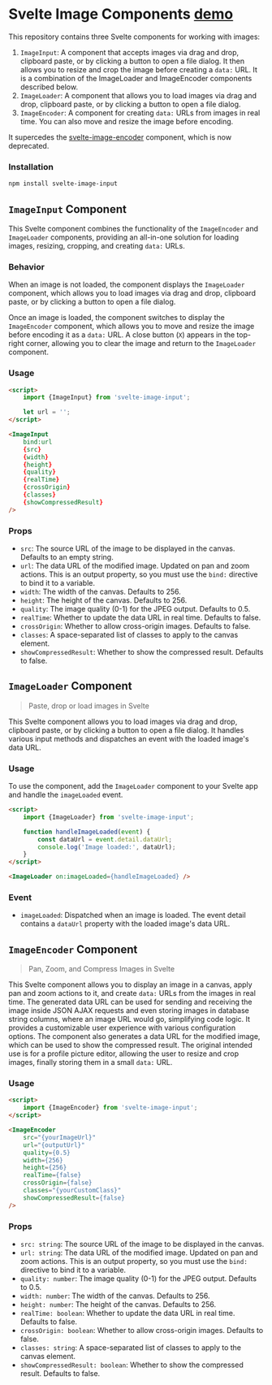 # Svelte Image Components [demo](https://saabi.github.io/svelte-image-input/)

This repository contains three Svelte components for working with images:

1. `ImageInput`: A component that accepts images via drag and drop, clipboard paste, or by clicking a button to open a file dialog. It then allows you to resize and crop the image before creating a `data:` URL. It is a combination of the ImageLoader and ImageEncoder components described below.
2. `ImageLoader`: A component that allows you to load images via drag and drop, clipboard paste, or by clicking a button to open a file dialog.
3. `ImageEncoder`: A component for creating `data:` URLs from images in real time. You can also move and resize the image before encoding.

It supercedes the [svelte-image-encoder](https://github.com/saabi/svelte-image-encoder) component, which is now deprecated.

### Installation

```bash
npm install svelte-image-input
```

## `ImageInput` Component

This Svelte component combines the functionality of the `ImageEncoder` and `ImageLoader` components, providing an all-in-one solution for loading images, resizing, cropping, and creating `data:` URLs.

### Behavior

When an image is not loaded, the component displays the `ImageLoader` component, which allows you to load images via drag and drop, clipboard paste, or by clicking a button to open a file dialog.

Once an image is loaded, the component switches to display the `ImageEncoder` component, which allows you to move and resize the image before encoding it as a `data:` URL. A close button (`X`) appears in the top-right corner, allowing you to clear the image and return to the `ImageLoader` component.

### Usage

```html
<script>
	import {ImageInput} from 'svelte-image-input';

	let url = '';
</script>

<ImageInput
	bind:url
	{src}
	{width}
	{height}
	{quality}
	{realTime}
	{crossOrigin}
	{classes}
	{showCompressedResult}
/>
```

### Props

- `src`: The source URL of the image to be displayed in the canvas. Defaults to an empty string.
- `url`: The data URL of the modified image. Updated on pan and zoom actions. This is an output property, so you must use the `bind:` directive to bind it to a variable.
- `width`: The width of the canvas. Defaults to 256.
- `height`: The height of the canvas. Defaults to 256.
- `quality`: The image quality (0-1) for the JPEG output. Defaults to 0.5.
- `realTime`: Whether to update the data URL in real time. Defaults to false.
- `crossOrigin`: Whether to allow cross-origin images. Defaults to false.
- `classes`: A space-separated list of classes to apply to the canvas element.
- `showCompressedResult`: Whether to show the compressed result. Defaults to false.

## `ImageLoader` Component
> Paste, drop or load images in Svelte

This Svelte component allows you to load images via drag and drop, clipboard paste, or by clicking a button to open a file dialog. It handles various input methods and dispatches an event with the loaded image's data URL.

### Usage

To use the component, add the `ImageLoader` component to your Svelte app and handle the `imageLoaded` event.

```html
<script>
	import {ImageLoader} from 'svelte-image-input';

	function handleImageLoaded(event) {
		const dataUrl = event.detail.dataUrl;
		console.log('Image loaded:', dataUrl);
	}
</script>

<ImageLoader on:imageLoaded={handleImageLoaded} />
```

### Event

- `imageLoaded`: Dispatched when an image is loaded. The event detail contains a `dataUrl` property with the loaded image's data URL.

## `ImageEncoder` Component
>Pan, Zoom, and Compress Images in Svelte

This Svelte component allows you to display an image in a canvas, apply pan and zoom actions to it, and create `data:` URLs from the images in real time. The generated data URL can be used for sending and receiving the image inside JSON AJAX requests and even storing images in database string columns, where an image URL would go, simplifying code logic. It provides a customizable user experience with various configuration options. The component also generates a data URL for the modified image, which can be used to show the compressed result. The original intended use is for a profile picture editor, allowing the user to resize and crop images, finally storing them in a small `data:` URL.

### Usage

```html
<script>
	import {ImageEncoder} from 'svelte-image-input';
</script>

<ImageEncoder
	src="{yourImageUrl}"
	url="{outputUrl}"
	quality={0.5}
	width={256}
	height={256}
	realTime={false}
	crossOrigin={false}
	classes="{yourCustomClass}"
	showCompressedResult={false}
/>
```

### Props

- `src: string`: The source URL of the image to be displayed in the canvas.
- `url: string`: The data URL of the modified image. Updated on pan and zoom actions. This is an output property, so you must use the `bind:` directive to bind it to a variable.
- `quality: number`: The image quality (0-1) for the JPEG output. Defaults to 0.5.
- `width: number`: The width of the canvas. Defaults to 256.
- `height: number`: The height of the canvas. Defaults to 256.
- `realTime: boolean`: Whether to update the data URL in real time. Defaults to false.
- `crossOrigin: boolean`: Whether to allow cross-origin images. Defaults to false.
- `classes: string`: A space-separated list of classes to apply to the canvas element.
- `showCompressedResult: boolean`: Whether to show the compressed result. Defaults to false.

